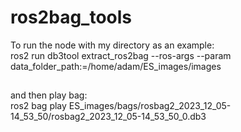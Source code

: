 # ros2bag_tools

To run the node with my directory as an example:  <br/>
ros2 run db3tool extract_ros2bag --ros-args --param data_folder_path:=/home/adam/ES_images/images
##
and then play bag:  <br/>
ros2 bag play ES_images/bags/rosbag2_2023_12_05-14_53_50/rosbag2_2023_12_05-14_53_50_0.db3
